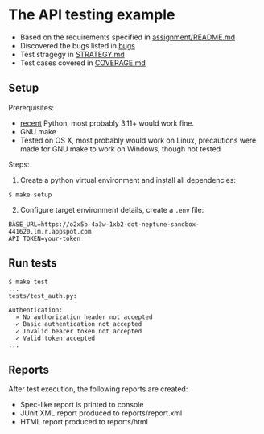 # The API testing example

* Based on the requirements specified in [assignment/README.md](assignment/README.md)
* Discovered the bugs listed in [bugs](bugs)
* Test stragegy in [STRATEGY.md](STRATEGY.md)
* Test cases covered in [COVERAGE.md](COVERAGE.md)

## Setup

Prerequisites: 
* [recent](https://devguide.python.org/versions/) Python, most probably 3.11+ would work fine.
* GNU make
* Tested on OS X, most probably would work on Linux, precautions were made for GNU make to work on Windows, though not tested

Steps:

1. Create a python virtual environment and install all dependencies:
```shell
$ make setup
```

2. Configure target environment details, create a `.env` file:
```shell
BASE_URL=https://o2x5b-4a3w-1xb2-dot-neptune-sandbox-441620.lm.r.appspot.com
API_TOKEN=your-token
```

## Run tests

```shell
$ make test
...
tests/test_auth.py:

Authentication:
  » No authorization header not accepted
  ✓ Basic authentication not accepted
  ✓ Invalid bearer token not accepted
  ✓ Valid token accepted
...
```

## Reports

After test execution, the following reports are created:
* Spec-like report is printed to console
* JUnit XML report produced to reports/report.xml
* HTML report produced to reports/html
